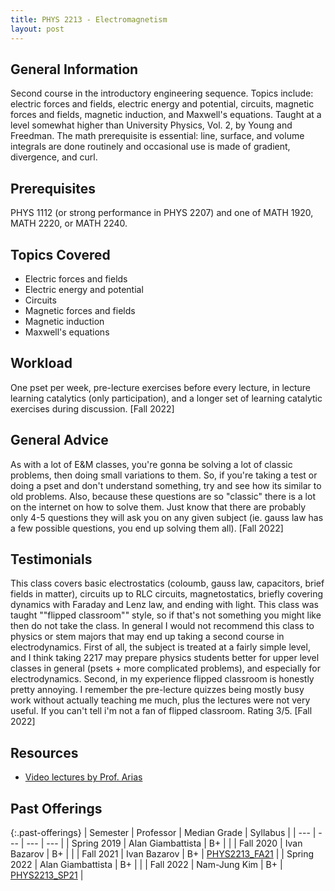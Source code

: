 ```yaml
---
title: PHYS 2213 - Electromagnetism
layout: post
---
```


<link rel="stylesheet" href="/main.css">

## General Information

Second course in the introductory engineering sequence. Topics include: electric forces and fields, electric energy and potential, circuits, magnetic forces and fields, magnetic induction, and Maxwell's equations. Taught at a level somewhat higher than University Physics, Vol. 2, by Young and Freedman. The math prerequisite is essential: line, surface, and volume integrals are done routinely and occasional use is made of gradient, divergence, and curl.

## Prerequisites

PHYS 1112 (or strong performance in PHYS 2207) and one of MATH 1920, MATH 2220, or MATH 2240.

## Topics Covered

  - Electric forces and fields
  - Electric energy and potential
  - Circuits
  - Magnetic forces and fields
  - Magnetic induction
  - Maxwell's equations

## Workload
One pset per week, pre-lecture exercises before every lecture, in lecture learning catalytics (only participation), and a longer set of learning catalytic exercises during discussion. [Fall 2022]


## General Advice
As with a lot of E&M classes, you're gonna be solving a lot of classic problems, then doing small variations to them. So, if you're taking a test or doing a pset and don't understand something, try and see how its similar to old problems. Also, because these questions are so "classic" there is a lot on the internet on how to solve them. Just know that there are probably only 4-5 questions they will ask you on any given subject (ie. gauss law has a few possible questions, you end up solving them all). [Fall 2022]


## Testimonials
This class covers basic electrostatics (coloumb, gauss law, capacitors, brief fields in matter), circuits up to RLC circuits, magnetostatics, briefly covering dynamics with Faraday and Lenz law, and ending with light. This class was taught ""flipped classroom"" style, so if that's not something you might like then do not take the class. In general I would not recommend this class to physics  or stem majors that may end up taking a second course in electrodynamics. First of all, the subject is treated at a fairly simple level, and I think taking 2217 may prepare physics students better for upper level classes in general (psets + more complicated problems), and especially for electrodynamics. Second, in my experience flipped classroom is honestly pretty annoying. I remember the pre-lecture quizzes being mostly busy work without actually teaching me much, plus the lectures were not very useful. If you can't tell i'm not a fan of flipped classroom. Rating 3/5. [Fall 2022]

## Resources
- [Video lectures by Prof. Arias](https://www.youtube.com/@gmuchomas)

## Past Offerings

{:.past-offerings}
| Semester | Professor | Median Grade | Syllabus |
| --- | --- | --- | --- |
| Spring 2019 | Alan Giambattista | B+ |  |
| Fall 2020 | Ivan Bazarov | B+ |  |
| Fall 2021 | Ivan Bazarov | B+ | [PHYS2213_FA21](https://docs.google.com/document/d/12ysTETizEVrN1ECCdJNldHrBEr56L-i_hf3JfyGNUKw/edit) |
| Spring 2022 | Alan Giambattista | B+ |  |
| Fall 2022 | Nam-Jung Kim | B+ | [PHYS2213_SP21](https://docs.google.com/document/d/1wQb3GTmdDFkg0NLm433LgEtRU9n7CA7NaxjpdE_DKYw/edit) |
